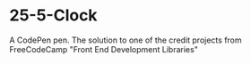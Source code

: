 # 25-5-Clock
A CodePen pen. The solution to one of the credit projects from FreeCodeCamp "Front End Development Libraries"

